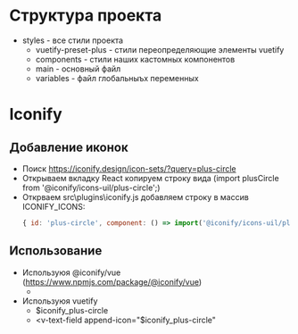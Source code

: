 # Структура проекта
* styles - все стили проекта
   * vuetify-preset-plus - стили переопределяющие элементы vuetify
   * components - стили наших кастомных компонентов 
   * main - основный файл
   * variables - файл глобальныъх переменных


# Iconify
## Добавление иконок
 * Поиск https://iconify.design/icon-sets/?query=plus-circle
 * Открываем вкладку React копируем строку вида (import plusCircle from '@iconify/icons-uil/plus-circle';)
 * Открваем src\plugins\iconify.js добавляем строку в массив ICONIFY_ICONS:
    ```js
    { id: 'plus-circle', component: () => import('@iconify/icons-uil/plus-circle') },
    ``` 
## Использование
 *  Используюя @iconify/vue (https://www.npmjs.com/package/@iconify/vue)
    *  <iconify-icon icon="plus-circle" height="24" />  
 * Используюя vuetify
    *  <v-icon>$iconify_plus-circle</v-icon>
    *  <v-text-field  append-icon="$iconify_plus-circle"
    